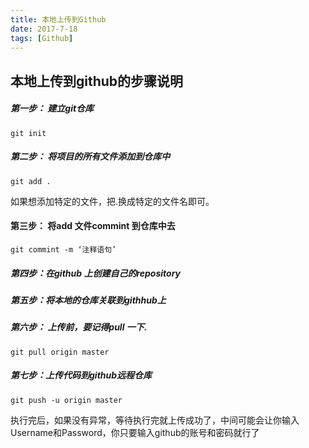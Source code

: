 ```yaml
---
title: 本地上传到Github
date: 2017-7-18
tags: [Github]
---
```


## 本地上传到github的步骤说明


##### 第一步： 建立git仓库


`git init`


##### 第二步： 将项目的所有文件添加到仓库中


`git add .`


如果想添加特定的文件，把.换成特定的文件名即可。


#### 第三步： 将add 文件commint 到仓库中去


`git commint -m ‘注释语句’`


##### 第四步：在github 上创建自己的repository


##### 第五步：将本地的仓库关联到githhub上


##### 第六步： 上传前，要记得pull 一下.


`git pull origin master` 


##### 第七步：上传代码到github远程仓库


`git push -u origin master`


执行完后，如果没有异常，等待执行完就上传成功了，中间可能会让你输入Username和Password，你只要输入github的账号和密码就行了